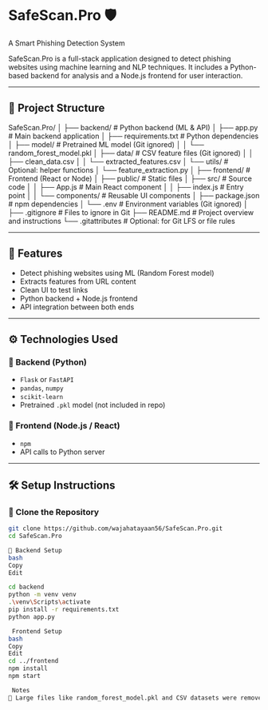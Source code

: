 # SafeScan.Pro 🛡️  
A Smart Phishing Detection System

SafeScan.Pro is a full-stack application designed to detect phishing websites using machine learning and NLP techniques. It includes a Python-based backend for analysis and a Node.js frontend for user interaction.

---

## 📂 Project Structure

SafeScan.Pro/
│
├── backend/                         # Python backend (ML & API)
│   ├── app.py                       # Main backend application
│   ├── requirements.txt             # Python dependencies
│   ├── model/                       # Pretrained ML model (Git ignored)
│   │   └── random_forest_model.pkl
│   ├── data/                        # CSV feature files (Git ignored)
│   │   ├── clean_data.csv
│   │   └── extracted_features.csv
│   └── utils/                       # Optional: helper functions
│       └── feature_extraction.py
│
├── frontend/                        # Frontend (React or Node)
│   ├── public/                      # Static files
│   ├── src/                         # Source code
│   │   ├── App.js                   # Main React component
│   │   ├── index.js                 # Entry point
│   │   └── components/             # Reusable UI components
│   ├── package.json                 # npm dependencies
│   └── .env                         # Environment variables (Git ignored)
│
├── .gitignore                       # Files to ignore in Git
├── README.md                        # Project overview and instructions
└── .gitattributes                   # Optional: for Git LFS or file rules


---

## 🚀 Features

- Detect phishing websites using ML (Random Forest model)
- Extracts features from URL content
- Clean UI to test links
- Python backend + Node.js frontend
- API integration between both ends

---

## ⚙️ Technologies Used

### 🔸 Backend (Python)
- `Flask` or `FastAPI`
- `pandas`, `numpy`
- `scikit-learn`
- Pretrained `.pkl` model (not included in repo)

### 🔹 Frontend (Node.js / React)
- `npm`
- API calls to Python server

---

## 🛠️ Setup Instructions

### 📌 Clone the Repository

```bash
git clone https://github.com/wajahatayaan56/SafeScan.Pro.git
cd SafeScan.Pro

🔧 Backend Setup
bash
Copy
Edit

cd backend
python -m venv venv
.\venv\Scripts\activate
pip install -r requirements.txt
python app.py

 Frontend Setup
bash
Copy
Edit
cd ../frontend
npm install
npm start

 Notes
🔐 Large files like random_forest_model.pkl and CSV datasets were removed from the repo due to GitHub file size limits.
